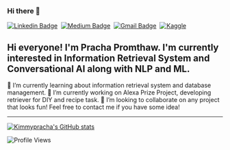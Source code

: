 ### Hi there 👋

<!--
**kimmypracha/kimmypracha** is a ✨ _special_ ✨ repository because its `README.md` (this file) appears on your GitHub profile.

Here are some ideas to get you started:

- 🔭 I’m currently working on ...
- 🌱 I’m currently learning ...
- 👯 I’m looking to collaborate on ...
- 🤔 I’m looking for help with ...
- 💬 Ask me about ...
- 📫 How to reach me: ...
- 😄 Pronouns: ...
- ⚡ Fun fact: ...
-->

[![Linkedin Badge](https://img.shields.io/badge/linkedin%20-%230077B5.svg?&style=for-the-badge&logo=linkedin&logoColor=white)][linkedin]&nbsp;
[![Medium Badge](https://img.shields.io/badge/-medium-03a57a?style=for-the-badge&color=000000&logo=Medium)][medium]&nbsp;
[![Gmail Badge](https://img.shields.io/badge/-gmail-EA4335?style=for-the-badge&logo=Gmail&logoColor=white)][mail]&nbsp;
[![Kaggle](https://img.shields.io/badge/Kaggle-00599C?style=for-the-badge&logo=kaggle&logoColor=white)][kaggle]

## Hi everyone! I'm Pracha Promthaw. I'm currently interested in Information Retrieval System and Conversational AI along with NLP and ML. 

🌱 I’m currently learning about information retrieval system and database management.
🔭 I’m currently working on Alexa Prize Project, developing retriever for DIY and recipe task.
👯 I’m looking to collaborate on any project that looks fun! Feel free to contact me if you have some idea!

---

[![Kimmypracha's GitHub stats](https://github-readme-stats.vercel.app/api?username=kimmypracha&show_icons=true)](https://github.com/kimmypracha)

![Profile Views](https://komarev.com/ghpvc/?username=kimmypracha)

[website]: https://kimmypracha.github.io
[linkedin]: https://www.linkedin.com/in/pracha-promthaw-5605041a6/
[medium]: https://medium.com/@pracha.promtaow
[mail]: mailto:ppromthaw@umass.edu
[kaggle]: [https://www.kaggle.com/khunanonr](https://www.kaggle.com/kimmypracha)
